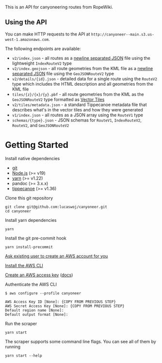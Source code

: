 This is an API for canyoneering routes from RopeWiki.

## Using the API

You can make HTTP requests to the API at `http://canyoneer--main.s3.us-west-1.amazonaws.com`.

The following endpoints are available:

- `v2/index.json` - all routes as a [newline separated JSON](https://ndjson.org) file using the lightweight `IndexRouteV2` type
- `v2/index.geojson` - all route geometries from the KML file as a [newline separated JSON](https://ndjson.org) file using the `GeoJSONRouteV2` type
- `v2/details/{id}.json` - detailed data for a single route using the `RouteV2` type which includes the HTML description and all geometries from the KML file
- `tiles/{z}/{x}/{y}.pbf` - all route geometries from the KML as the `GeoJSONRouteV2` type formatted as [Vector Tiles](https://github.com/mapbox/vector-tile-spec/)
- `v2/tiles/metadata.json` - a standard Tippecanoe metadata file that describes what's in the vector tiles and how they were generated
- `v1/index.json` - all routes as a JSON array using the `RouteV1` type
- `schemas/{type}.json` - JSON schemas for `RouteV1`, `IndexRouteV2`, `RouteV2`, and `GeoJSONRouteV2`

# Getting Started

Install native dependencies

- [git](https://git-scm.com)
- [Node.js](https://nodejs.org/en) (>= v19)
- [yarn](https://yarnpkg.com/) (>= v1.22)
- pandoc (>= 3.x.x)
- [tippecanoe](https://github.com/mapbox/tippecanoe) (>= v1.36)

Clone this git repository

```
git clone git@github.com:lucaswoj/canyoneer.git
cd canyoneer
```

Install yarn dependencies

```
yarn
```

Install the git pre-commit hook

```
yarn install-precommit
```

[Ask existing user to create an AWS account for you](https://us-east-1.console.aws.amazon.com/singlesignon/home?region=us-east-1&userCreationOrigin=IAM#!/instances/72232ee7076fe391/users)

[Install the AWS CLI](https://docs.aws.amazon.com/cli/latest/userguide/getting-started-install.html)

[Create an AWS access key](https://us-east-1.console.aws.amazon.com/iam/home#/security_credentials) ([docs](https://docs.aws.amazon.com/IAM/latest/UserGuide/id_credentials_access-keys.html#Using_CreateAccessKey))

Authenticate the AWS CLI

```
$ aws configure --profile canyoneer

AWS Access Key ID [None]: {COPY FROM PREVIOUS STEP}
AWS Secret Access Key [None]: {COPY FROM PREVIOUS STEP}
Default region name [None]:
Default output format [None]:
```

Run the scraper

```
yarn start
```

The scraper supports some command line flags. You can see all of them by running

```
yarn start --help
```
